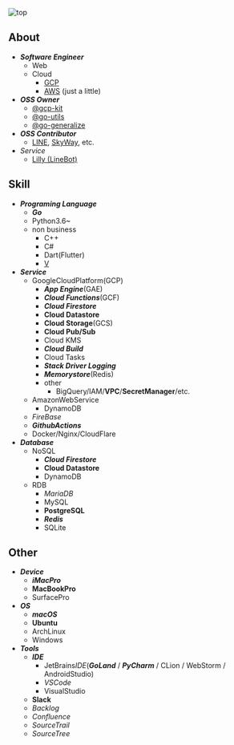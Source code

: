 ![top](https://camo.githubusercontent.com/1ccbd1730028ef90129ba5c2aed7797a6f2da418/68747470733a2f2f696d672e736869656c64732e696f2f62616467652f35346d2d73656c66253230696e74726f64756374696f6e253230706167652d626c7565)  
## About
- ***Software Engineer***
  + Web
  + Cloud
    * [GCP](https://cloud.google.com/docs/overview)
    * [AWS](https://aws.amazon.com/what-is-aws) (just a little)
- ***OSS Owner***
    * [@gcp-kit](https://github.com/gcp-kit)
    * [@go-utils](https://github.com/go-utils)
    * [@go-generalize](https://github.com/go-generalize)
- ***OSS Contributor***
    * [LINE](https://line.me/en), [SkyWay](https://webrtc.ecl.ntt.com/en/skyway/overview), etc.
- *Service*
    * [Lilly (LineBot)](https://lin.ee/mJCXZvo)
## Skill
- ***Programing Language***
  + ***Go***
  + Python3.6~
  + non business
    * C++
    * C#
    * Dart(Flutter)
    * [V](https://vlang.io/)
- ***Service***
  + GoogleCloudPlatform(GCP)
    * ***App Engine***(GAE)
    * ***Cloud Functions***(GCF)
    * ***Cloud Firestore***
    * **Cloud Datastore**
    * **Cloud Storage**(GCS)
    * **Cloud Pub/Sub**
    * Cloud KMS
    * ***Cloud Build***
    * Cloud Tasks
    * ***Stack Driver Logging***
    * ***Memorystore***(Redis)
    * other
      + BigQuery/IAM/**VPC**/**SecretManager**/etc.
  + AmazonWebService
    * DynamoDB
  + *FireBase*
  + ***GithubActions***
  + Docker/Nginx/CloudFlare
- ***Database***
  + NoSQL
    * ***Cloud Firestore***
    * **Cloud Datastore**
    * DynamoDB
  + RDB
    * *MariaDB*
    * MySQL
    * **PostgreSQL**
    * ***Redis***
    * SQLite
## Other
- ***Device***
  + ***iMacPro***
  + **MacBookPro**
  + SurfacePro
- ***OS***
  + ***macOS***
  + **Ubuntu**
  + ArchLinux
  + Windows
- ***Tools***
  + ***IDE***
    * JetBrains*IDE*(***GoLand*** / ***PyCharm*** / CLion / WebStorm / AndroidStudio)
    * *VSCode*
    * VisualStudio
  + **Slack**
  + *Backlog*
  + *Confluence*
  + *SourceTrail*
  + *SourceTree*
